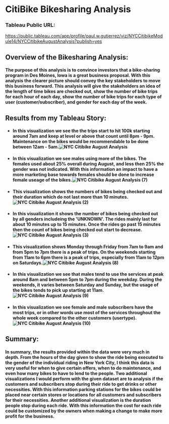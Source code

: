 # CitiBike Bikesharing Analysis

### Tableau Public URL:
https://public.tableau.com/app/profile/paul.w.gutierrez/viz/NYCCitibikeModule14/NYCCitibikeAugustAnalysis?publish=yes

## Overview of the Bikesharing Analysis: 
#### The purpose of this analysis is to convince investors that a bike-sharing program in Des Moines, Iowa is a great business proposal. With this analysis the clearer picture should convey the key stakeholders to move this business forward. This analysis will give the stakeholders an idea of the length of time bikes are checked out, show the number of bike trips for each hour of each day, show the number of bike trips for each type of user (customer/subscriber), and gender for each day of the week.

## Results from my Tableau Story:
- #### In this visualization we see the the trips start to hit 100k starting around 7am and keep at level or above that count until 8pm - 9pm. Maintenance on the bikes would be recommendable to be done between 12am - 5am.![NYC Citibike August Analysis](https://user-images.githubusercontent.com/86431959/135735682-80336e92-7d33-49fe-a610-4e1623ea64af.png) 

- #### In this visualization we see males using more of the bikes. The females used about 25% overall during August, and less then 25% the gender was not indicated. With this information an impact to have a more marketing base towards females should be done to increase female useage of the bikes.![NYC Citibike August Analysis (7)](https://user-images.githubusercontent.com/86431959/135767076-258ac560-969b-44b4-bce8-8db9eb0414c0.png)

- #### This visualization shows the numbers of bikes being checked out and their duration which do not last more than 10 minutes.![NYC Citibike August Analysis (2)](https://user-images.githubusercontent.com/86431959/135735738-8fc84a1c-cc7e-461a-92ac-490f1b5de58f.png)

- #### In this visualization it shows the number of bikes being checked out by all genders includeing the 'UNKNOWN'. The rides mainly last for about 10 minutes up to 15 minutes. Once the rides go past 15 minutes then the count of bikes being checked out start to decrease. ![NYC Citibike August Analysis (3)](https://user-images.githubusercontent.com/86431959/135735747-e6f9f79e-1818-43e2-a800-3078d035da1d.png)

- #### This visualization shows Monday through Friday from 7am to 9am and from 5pm to 7pm there is a peak of trips. On the weekends starting from 11am to 6pm there is a peak of trips, especially from 11am to 12pm on Saturdays.![NYC Citibike August Analysis (8)](https://user-images.githubusercontent.com/86431959/135768429-7aadccbe-93b7-4078-81f1-ad816c98d292.png)

- #### In this visualization we see that males tend to use the services at peak around 8am and between 5pm to 7pm during the weekday. During the weekends, it varies between Saturday and Sunday, but the usage of the bikes tends to pick up starting at 11am.![NYC Citibike August Analysis (9)](https://user-images.githubusercontent.com/86431959/135768478-1a863765-0b90-4495-8cc0-1ef0bae0287d.png)

- #### In this visualization we see female and male subscribers have the most trips, or in other words use most of the services throughout the whole week compared to the other customers (usertype).![NYC Citibike August Analysis (10)](https://user-images.githubusercontent.com/86431959/135768497-495c8a42-451a-4418-ac59-cdcd6708bbfa.png)
## Summary: 
#### In summary, the results provided within the data were very much in depth. From the hours of the day given to show the ride being executed to the gender of the individual riding in New York City, I think this data is very useful for when to give certain offers, when to do maintenance, and even how many bikes to have to lend to the people. Two additional visualizations I would perform with the given dataset are to analysis if the customers and subscribers stop during their ride to get drinks or other necessities. With this information parking stations for the bikes could be placed near certain stores or locations for all customers and subscribers for their necessities. Another additional visualization is the duration people stop during each ride. With this information the cost for each ride could be customized by the owners when making a change to make more profit for the business.
